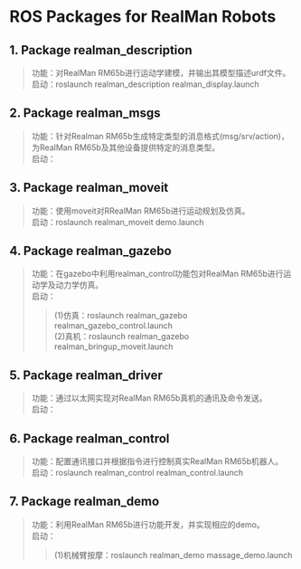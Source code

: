 # ROS Packages for RealMan Robots

## 1. Package realman_description

> 功能：对RealMan RM65b进行运动学建模，并输出其模型描述urdf文件。<br>
> 启动：roslaunch realman_description realman_display.launch

## 2. Package realman_msgs

> 功能：针对Realman RM65b生成特定类型的消息格式(msg/srv/action)，为RealMan RM65b及其他设备提供特定的消息类型。<br>
> 启动：

## 3. Package realman_moveit

> 功能：使用moveit对RRealMan RM65b进行运动规划及仿真。<br>
> 启动：roslaunch realman_moveit demo.launch

## 4. Package realman_gazebo

> 功能：在gazebo中利用realman_control功能包对RealMan RM65b进行运动学及动力学仿真。<br>
> 启动：
>> (1)仿真：roslaunch realman_gazebo realman_gazebo_control.launch<br>
>> (2)真机：roslaunch realman_gazebo realman_bringup_moveit.launch

## 5. Package realman_driver

> 功能：通过以太网实现对RealMan RM65b真机的通讯及命令发送。<br>
> 启动：

## 6. Package realman_control

> 功能：配置通讯接口并根据指令进行控制真实RealMan RM65b机器人。<br>
> 启动：roslaunch realman_control realman_control.launch

## 7. Package realman_demo

> 功能：利用RealMan RM65b进行功能开发，并实现相应的demo。<br>
> 启动：
>> (1)机械臂按摩：roslaunch realman_demo massage_demo.launch
